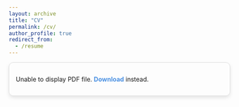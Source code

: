 ```yaml
---
layout: archive
title: "CV"
permalink: /cv/
author_profile: true
redirect_from:
  - /resume
---
```


<div class="cv-container">
  <object data="../files/Eliza%20Diggins%20CV.pdf?v=2" type="application/pdf" width="100%" height="700px">
    <p>Unable to display PDF file. <a href="../files/Eliza%20Diggins%20CV.pdf?v=1" class="download-link">Download</a> instead.</p>
  </object>
</div>

<style>
  h1 {
    text-align: center;
    font-size: 2.5em;
    margin-bottom: 20px;
  }

  .cv-container {
    border: 1px solid #ddd;
    border-radius: 10px;
    padding: 15px;
    box-shadow: 0 4px 8px rgba(0, 0, 0, 0.1);
    margin-bottom: 20px;
  }

  .download-link {
    color: #4a90e2;
    text-decoration: none;
    font-weight: bold;
  }

  .download-link:hover {
    text-decoration: underline;
    color: #357ab8;
  }
</style>